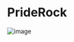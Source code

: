 # PrideRock

![image](https://user-images.githubusercontent.com/47014056/163735148-adbbb1d3-301f-4e85-898a-1b8bab6618aa.png)

